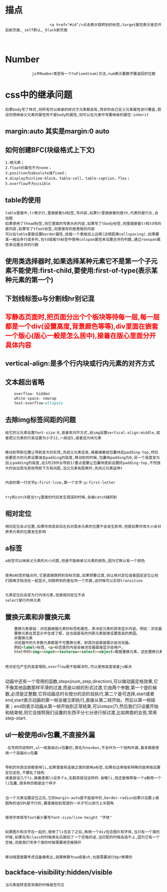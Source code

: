 # 描点
                        <a href="#id"/>点击表示跳转到的标签,target属性表示是否开启新页面,_self默认,_black新页面       
<br/> 

# Number
                js中Number类型有一个toFixed(num)方法,num表示要数字要返回的位数 
# css中的继承问题
    如果body写了样式,则所有可以继承的样式子元素都会有,除非你自己定义元素属性进行覆盖,假设你想继承父元素的属性而不是body的属性,则可以在元素中写要继承的属性:inherit  
## margin:auto 其实是margin:0 auto
## 如何创建BFC(块级格式上下文)
    1.根元素；  
    2.float的属性不为none；  
    3.position为absolute或fixed；  
    4.display为inline-block，table-cell，table-caption，flex；  
    5.overflow不为visible
    
## table的使用
    table里面中,tr表示行,里面嵌套td标签,写内容,如果tr里面嵌套的是th,代表的是行头,会加粗  
    如果使用了thead标签,则它里面的写表头的内容,如果写了tbody标签,则里面嵌套tr和td写的是内容,如果写了tfoot标签,则里面写的是表尾的内容  
    可以在table里面设置border属性,给每一个表格加上边框(边框距离cellspacing),如果要某一格站多行或多列,在td或者th标签中使用colspan属性来设置合并的列数,通过rowspan属性来设置合并的行数
## 使用类选择器时,如果选择某种元素它不是第一个子元素不能使用:first-child,要使用:first-of-type(表示某种元素的第一个)
## 下划线标签u与分割线hr别记混  
## <span style="color:red">写静态页面时,把页面分出个个板块等待每一层,每一层都是一个div(设置高度,背景颜色等等),div里面在嵌套一个版心(版心一般是怎么居中),接着在版心里面分开具体内容</span>
## vertical-align:是多个行内块或行内元素的对齐方式
## 文本超出省略
```css
    overflow: hidden
    white-space: nowrap
    text-overflow:ellipsis
```
## 去除img标签间距的问题
    给它的父元素设置font-size:0,或者改对齐方式,给img设置vertical-align:middle,或者把父元素的行高设置为小于12,一般设5,或者设为块元素
## 
    移动到导航位置让导航变大的实现,先给父元素定高,接着接着给包囊块定padding-top,然后给要变大的元素设置减去padding的高度,移动到的时候,包囊块padding为0,另一个高度变为加上padding的高度,在3月29作业导航1(重点是要让包囊块提前设置好padding-top,不然放大时会出现与其他导航下方有间距,当父元素有距离时,先向父元素延伸)
## 
    内容的第一行文字p:first-line,第一个文字:p:first-letter
## 
    try和catch是当try里面的代码发生错误的时候,会被catch捕抓到
## 相对定位
    相对定位会占位置,如果你改变前后左右对其余元素的位置不会发生影响,但是如果你改大小会对原来元素的位置发生影响
## a标签
    a标签可以继承父元素的大小问题,但是不能继承父元素的颜色,因为它默认有一个颜色
##  
    使用a标签的锚点时,它是直接跳转到目标页面,如果想要过渡,则让绝对定位或者固定定位让他们脱离文档流在一起显示,则跳转到的是在同一个页面,这时候可以实现transition
## 
    元素定位后会变为行内块元素,但是相对定位不会
    select是行内块元素
##  置换元素和非置换元素
```html
    置换元素是指：浏览器根据元素的标签和属性，来决定元素的具体显示内容。例如：浏览器根据<img>标签的src属性显示图片。根据标签的type属性决定显示输入框还是按钮。
    置换元素在其显示中生成了框，这也就是有的内联元素能够设置宽高的原因。
    非置换元素
    浏览器中的大多数元素都是不可置换元素，即其内容直接展示给浏览器。
    例如<label>标签，<p>标签里的内容会被浏览器直接显示给用户。
    html中的<img><input><textarea><select><object>都是置换元素，这些置换元素往往没有实际内容，即是一个空元素。
```
## 
    绝对定位产生的高度塌陷,overflow是不能解决的,可以使用高度或者js解决
## 
   动画中还有一个常用的函数,steps(num_step,direction),可以做动画定格效果,它不像其他函数那样平滑的过渡,而是以帧的形式过渡,它由两个参数,第一个是阶梯数,必须是正整数,它将动画总时长按分的总阶段执行,第二个是可选择,start或者end,start表示动画的第一帧会被立即执行,直接从第二帧开始，然后以第一帧结束；end则表示动画从第一帧开始到正常结束,可以steps(7),然后我们只设置开始和结束帧,则它会按照我们设置的东西平分七分进行帧过渡,比如奔跑的女孩,常用step-start.
## ul一般使用div包囊,不直接外漏
     在写网页结构时,ul一般是由div包囊的,类名为navbox,不会作为一个结构外漏,基本都是使用一个容器div包囊
## 
    导航的东西全部都使用li,如果里面有连接之类的使用a标签,如果右边单独有特殊的就单独设置定位这些,不要乱了结构
    或者就设几个li,接着里面li设多个a,名鞋库就设这样的.省略li,但还是推荐每一个a都用一个li包囊,很多网页都是这个样子
##
    当一个元素设置定位之后,它的margin:auto是不能居中的,border-radius如果只设置上面圆角的话50%是不行的,要直接给到宽度的一半才可以进行上半圆角
## 
    使用字体简写font最少要写font-size/line-height "字体"
## 
    如果图片和文字在一起的,使用了li包含了之后,再用一个div包含图片和字体,当只有一个类的时候,如果在写class的时候类名后面加了一个空格的话,当匹配的时候会选不上,因为它有一个空格,但是我们写多个类的时候需要用空格隔开
## 
    移动端里面要考虑设备像素比,就算换算为vw或者vh,也是需要进行dpr换算的
## backface-visibility:hidden/visible
    当元素旋转至其背面的时候是否可见
